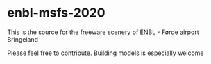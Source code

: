 # enbl-msfs-2020

This is the source for the freeware scenery of ENBL - Førde airport Bringeland

Please feel free to contribute. Building models is especially welcome